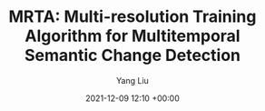 ---
layout: post
title:  "MRTA: Multi-resolution Training Algorithm for Multitemporal Semantic Change Detection"
date:   2021-12-09 12:10 +00:00
image: 
categories: research
author: "Yang Liu"
authors: " Qianyue Bao, Yang Liu, Zixiao Zhang, Dafan Chen, Yuting Yang, Licheng Jiao, Fang Liu"
venue: "2021 IEEE International Geoscience and Remote Sensing Symposium IGARSS"
arxiv: 
code: 
website: 
---